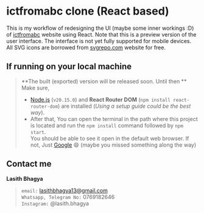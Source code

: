 # ictfromabc clone (React based)
This is my workflow of redesigning the UI (maybe some inner workings :D) of [ictfromabc](https://ictfromabc.com) website using React. Note that this is a preview version of the user interface. The interface is not yet fully supported for mobile devices. All SVG icons are borrowed from [svgrepo.com](https://www.svgrepo.com/) website for free.

## If running on your local machine
> **The built (exported) version will be released soon. Until then ** Make sure,
> * [Node.js](https://nodejs.org/en) (`v20.15.0`) and **React Router DOM** (`npm install react-router-dom`) are installed (*Using a setup guide could be the best way*).<br>
> * After that, You can open the terminal in the path where this project is located and run the `npm install` command followed by `npm start`.<br>
> You should be able to see it open in the default web browser. If not, Just [Google](https://www.google.com) 😄 (maybe you missed something along the way)


## Contact me
**Lasith Bhagya**
> `email:` lasithbhagya13@gmail.com<br>
> `Whatsapp, Telegram No:` 0769182646<br>
> `Instagram:` @lasith.bhagya
